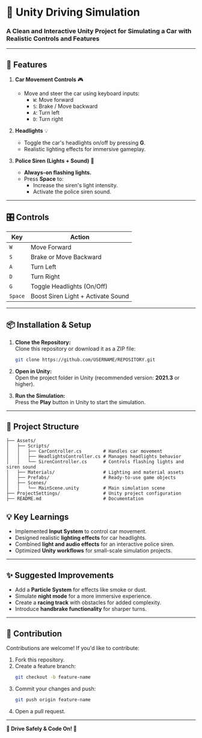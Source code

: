 # 🚗 **Unity Driving Simulation**  

### **A Clean and Interactive Unity Project for Simulating a Car with Realistic Controls and Features**

---

## **🚀 Features**
1. **Car Movement Controls** 🎮  
   - Move and steer the car using keyboard inputs:
     - `W`: Move forward  
     - `S`: Brake / Move backward  
     - `A`: Turn left  
     - `D`: Turn right  

2. **Headlights** 💡  
   - Toggle the car's headlights on/off by pressing **G**.  
   - Realistic lighting effects for immersive gameplay.  

3. **Police Siren (Lights + Sound)** 🚨  
   - **Always-on flashing lights.**  
   - Press **Space** to:  
     - Increase the siren's light intensity.  
     - Activate the police siren sound.

---

## **🎛️ Controls**

| **Key**    | **Action**                       |
|------------|----------------------------------|
| `W`        | Move Forward                     |
| `S`        | Brake or Move Backward           |
| `A`        | Turn Left                        |
| `D`        | Turn Right                       |
| `G`        | Toggle Headlights (On/Off)       |
| `Space`    | Boost Siren Light + Activate Sound |

---

## **📦 Installation & Setup**
1. **Clone the Repository:**  
   Clone this repository or download it as a ZIP file:  
   ```bash
   git clone https://github.com/USERNAME/REPOSITORY.git
   ```

2. **Open in Unity:**  
   Open the project folder in Unity (recommended version: **2021.3** or higher).

3. **Run the Simulation:**  
   Press the **Play** button in Unity to start the simulation.  

---

## **📂 Project Structure**

```plaintext
├── Assets/
│   ├── Scripts/
│   │   ├── CarController.cs        # Handles car movement
│   │   ├── HeadlightsController.cs # Manages headlights behavior
│   │   └── SirenController.cs      # Controls flashing lights and siren sound
│   ├── Materials/                  # Lighting and material assets
│   ├── Prefabs/                    # Ready-to-use game objects
│   ├── Scenes/
│   │   └── MainScene.unity         # Main simulation scene
├── ProjectSettings/                # Unity project configuration
├── README.md                       # Documentation
```
## **💡 Key Learnings**
- Implemented **Input System** to control car movement.
- Designed realistic **lighting effects** for car headlights.
- Combined **light and audio effects** for an interactive police siren.
- Optimized **Unity workflows** for small-scale simulation projects.

---

## **✨ Suggested Improvements**
- Add a **Particle System** for effects like smoke or dust.  
- Simulate **night mode** for a more immersive experience.  
- Create a **racing track** with obstacles for added complexity.  
- Introduce **handbrake functionality** for sharper turns.

---

## **🤝 Contribution**  

Contributions are welcome! If you'd like to contribute:  
1. Fork this repository.  
2. Create a feature branch:  
   ```bash
   git checkout -b feature-name
   ```
3. Commit your changes and push:  
   ```bash
   git push origin feature-name
   ```
4. Open a pull request.
---

**🚗 Drive Safely & Code On! 🚦**
